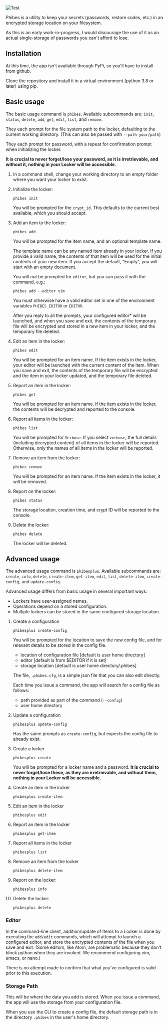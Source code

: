 ![Test](https://github.com/GlenRSmith/Phibes/workflows/Test/badge.svg)

Phibes is a utility to keep your secrets (passwords, restore codes, etc.) in an encrypted storage location on your filesystem.

As this is an early work-in-progress, I would discourage the use of it as an actual single-storage of passwords you can't afford to lose.

## Installation

At this time, the app isn't available through PyPi, so you'll have to install from github.

Clone the repository and install it in a virtual environment (python 3.8 or later) using pip.

## Basic usage

The basic usage command is `phibes`. Available subcommands are: `init`, `status`, `delete`, `add`, `get`, `edit`, `list`, and `remove`.

They each prompt for the file system path to the locker, defaulting to the current working directory. (This can also be passed with `--path your/path`)

They each prompt for password, with a repeat for confirmation prompt when initializing the locker.

**It is crucial to never forget/lose your password, as it is irretrievable, and without it, nothing in your Locker will be accessible.**

1. In a command shell, change your working directory to an empty folder where you want your locker to exist.

1. Initialize the locker:

    `phibes init`

    You will be prompted for the `crypt_id`. This defaults to the current best available, which you should accept.

1. Add an item to the locker:

    `phibes add`

    You will be prompted for the item name, and an optional template name.

    The template name can be any named item already in your locker. If you provide a valid name, the contents of that item will be used for the initial contents of your new item. If you accept the default, "Empty", you will start with an empty document.

    You will _not_ be prompted for `editor`, but you can pass it with the command, e.g.:

    `phibes add --editor vim`
   
    You must otherwise have a valid editor set in one of the environment variables `PHIBES_EDITOR` or `EDITOR`.
   
    After you reply to all the prompts, your configured editor* will be launched, and when you save and exit, the contents of the temporary file will be encrypted and stored in a new item in your locker, and the temporary file deleted.

1. Edit an item in the locker:

   `phibes edit`

    You will be prompted for an item name. If the item exists in the locker, your editor will be launched with the current content of the item. When you save and exit, the contents of the temporary file will be encrypted and the item in your locker updated, and the temporary file deleted.

1. Report an item in the locker:

   `phibes get`

    You will be prompted for an item name. If the item exists in the locker, the contents will be decrypted and reported to the console.

1. Report all items in the locker:

   `phibes list`

    You will be prompted for `Verbose`. If you select `verbose`, the full details (including decrypted content) of all items in the locker will be reported. Otherwise, only the names of all items in the locker will be reported.
   
1. Remove an item from the locker:

   `phibes remove`

    You will be prompted for an item name. If the item exists in the locker, it will be removed.

1. Report on the locker:

   `phibes status`

    The storage location, creation time, and crypt ID will be reported to the console.

1. Delete the locker:

   `phibes delete`

    The locker will be deleted.

## Advanced usage

The advanced usage command is `phibesplus`. Available subcommands are: `create`, `info`, `delete`, `create-item`, `get-item`, `edit`, `list`, `delete-item`, `create-config`, and `update-config`.

Advanced usage differs from basic usage in several important ways:
 - Lockers have user-assigned names.
 - Operations depend on a stored configuration.
 - Multiple lockers can be stored in the same configured storage location.

1. Create a configuration

   `phibesplus create-config`

   You will be prompted for the location to save the new config file, and for relevant details to be stored in the config file.

   - location of configuration file [default is user home directory]
   - editor [default is from $EDITOR if it is set]
   - storage location [default is user home directory/.phibes]
   
   The file, `.phibes.cfg`, is a simple json file that you can also edit directly.
   
   Each time you issue a command, the app will search for a config file as follows:
   
   - path provided as part of the command (`--config`)
   - user home directory
   
1. Update a configuration

   `phibesplus update-config`

   Has the same prompts as `create-config`, but expects the config file to already exist.

1. Create a locker

   `phibesplus create`

   You will be prompted for a locker name and a password.
   **It is crucial to never forget/lose these, as they are irretrievable, and without them, nothing in your Locker will be accessible.**

1. Create an item in the locker

   `phibesplus create-item`

1. Edit an item in the locker

   `phibesplus edit`

1. Report an item in the locker

   `phibesplus get-item`

1. Report all items in the locker

   `phibesplus list`

1. Remove an item from the locker

   `phibesplus delete-item`

1. Report on the locker:

   `phibesplus info`

1. Delete the locker:

   `phibesplus delete`


### Editor

In the command-line client, addition/update of Items to a Locker is done by executing the `add/edit` commands, which will attempt to launch a configured editor, and store the encrypted contents of the file when you save and exit. (Some editors, like Atom, are problematic because they don't block python when they are invoked. We recommend configuring vim, emacs, or nano.)

There is no attempt made to confirm that what you've configured is valid prior to this execution.

### Storage Path

This will be where the data you add is stored.
When you issue a command, the app will use the storage from your configuration file.

When you use the CLI to create a config file, the default storage path is in the directory `.phibes` in the user's home directory.
